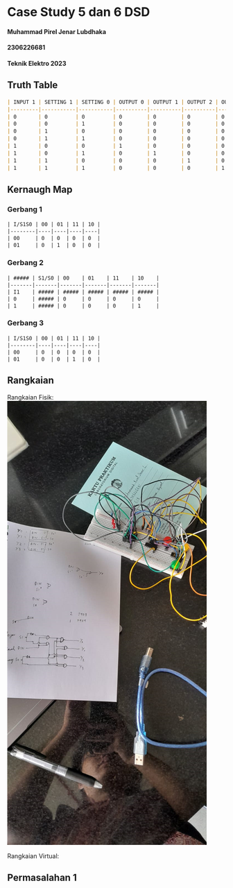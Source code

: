 # Case Study 5 dan 6 DSD
#### Muhammad Pirel Jenar Lubdhaka
#### 2306226681
#### Teknik Elektro 2023

## Truth Table
```markdown
| INPUT 1 | SETTING 1 | SETTING 0 | OUTPUT 0 | OUTPUT 1 | OUTPUT 2 | OUTPUT 3 |
|---------|-----------|-----------|----------|----------|----------|----------|
| 0       | 0         | 0         | 0        | 0        | 0        | 0        |
| 0       | 0         | 1         | 0        | 0        | 0        | 0        |
| 0       | 1         | 0         | 0        | 0        | 0        | 0        |
| 0       | 1         | 1         | 0        | 0        | 0        | 0        |
| 1       | 0         | 0         | 1        | 0        | 0        | 0        |
| 1       | 0         | 1         | 0        | 1        | 0        | 0        |
| 1       | 1         | 0         | 0        | 0        | 1        | 0        |
| 1       | 1         | 1         | 0        | 0        | 0        | 1        |
```



## Kernaugh Map

### Gerbang 1
```
| I/S1S0 | 00 | 01 | 11 | 10 |
|--------|----|----|----|----|
| 00     | 0  | 0  | 0  | 0  |
| 01     | 0  | 1  | 0  | 0  |
```

### Gerbang 2
```
| ##### | S1/S0 | 00    | 01    | 11    | 10    |
|-------|-------|-------|-------|-------|-------|
| I1    | ##### | ##### | ##### | ##### | ##### |
| 0     | ##### | 0     | 0     | 0     | 0     |
| 1     | ##### | 0     | 0     | 0     | 1     |
```

### Gerbang 3
```
| I/S1S0 | 00 | 01 | 11 | 10 |
|--------|----|----|----|----|
| 00     | 0  | 0  | 0  | 0  |
| 01     | 0  | 0  | 1  | 0  |
```


## Rangkaian

Rangkaian Fisik:
![Rangkaian Fisik](https://github.com/pirel624/Dasar_Sistem_Digital/blob/615e7750c2bf9b4d3f4b737a9d393b6eb7f5537c/CaseStudy_5_6_Rangkain%20Fisik.png)

Rangkaian Virtual:


## Permasalahan 1

